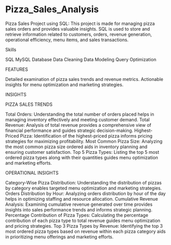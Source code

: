 # Pizza_Sales_Analysis
Pizza Sales Project using SQL: This project is made for managing pizza sales orders and provides valuable insights. SQL is used to store and retrieve information related to customers, orders, revenue generation, operational efficiency, menu items, and sales transactions.


Skills

SQL MySQL Database Data Cleaning Data Modeling Query Optimization


FEATURES

Detailed examination of pizza sales trends and revenue metrics.
Actionable insights for menu optimization and marketing strategies.
 
INSIGHTS
 
PIZZA SALES TRENDS
 

Total Orders: Understanding the total number of orders placed helps in managing inventory effectively 
               and meeting customer demand.
Total Revenue: Analysis of total revenue provides a comprehensive view of financial performance 
               and guides strategic decision-making.
Highest-Priced Pizza: Identification of the highest-priced pizza informs pricing strategies for 
                      maximizing profitability.
Most Common Pizza Size: Analyzing the most common pizza size ordered aids in inventory planning and 
                        ensuring customer satisfaction.
Top 5 Pizza Types: Listing the top 5 most ordered pizza types along with their quantities guides menu 
                   optimization and marketing efforts.
                   
 
OPERATIONAL INSIGHTS
 
Category-Wise Pizza Distribution: Understanding the distribution of pizzas by category enables targeted menu 
                                  optimization and marketing strategies.
Orders Distribution by Hour: Analyzing orders distribution by hour of the day helps in optimizing staffing 
                             and resource allocation.
Cumulative Revenue Analysis: Examining cumulative revenue generated over time provides insights into sales 
                              performance trends and informs strategic planning.
Percentage Contribution of Pizza Types: Calculating the percentage contribution of each pizza type to total 
                                        revenue guides menu optimization and pricing strategies.
Top 3 Pizza Types by Revenue: Identifying the top 3 most ordered pizza types based on revenue within each pizza 
                                category aids in prioritizing menu offerings and marketing efforts.
